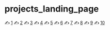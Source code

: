# projects_landing_page

✍️ [1]()
✍️ [2]()
✍️ [3]()
✍️ [4]()
✍️ [5]()
✍️ [6]()
✍️ [7]()
✍️ [8]()
✍️ [9]()
✍️ [10]()
